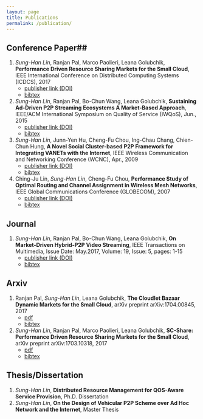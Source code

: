 ```yaml
---
layout: page
title: Publications
permalink: /publication/
---
```


## Conference Paper##
1. _Sung-Han Lin_, Ranjan Pal, Marco Paolieri, Leana Golubchik, __Performance Driven Resource Sharing Markets for the Small Cloud__, IEEE International Conference on Distributed Computing Systems (ICDCS), 2017
    - <span class="link">[publisher link (DOI)](http://ieeexplore.ieee.org/document/7979971/)</span>
    - <span class="bibtex">[bibtex](https://scholar.googleusercontent.com/scholar.bib?q=info:BIjhLW7jytIJ:scholar.google.com/&output=citation&scisig=AAGBfm0AAAAAWh-1f6S9uaYhtXvO09-OE1u-y57O3xEq&scisf=4&ct=citation&cd=0&hl=en)</span>
1. _Sung-Han Lin_, Ranjan Pal, Bo-Chun Wang, Leana Golubchik, __Sustaining Ad-Driven P2P Streaming Ecosystems A Market-Based Approach__, IEEE/ACM International Symposium on Quality of Service (IWQoS), Jun., 2015
    - <span class="link">[publisher link (DOI)](http://ieeexplore.ieee.org/document/7404722/)</span>
    - <span class="bibtex">[bibtex](https://scholar.googleusercontent.com/scholar.bib?q=info:wukeBq3rO4oJ:scholar.google.com/&output=citation&scisig=AAGBfm0AAAAAWh-1xsB7rLiFFkKeqSPYOepTrKrRD3pv&scisf=4&ct=citation&cd=0&hl=en)</span>
1. _Sung-Han Lin_, Junn-Yen Hu, Cheng-Fu Chou, Ing-Chau Chang, Chien-Chun Hung, __A Novel Social Cluster-based P2P Framework for Integrating VANETs with the Internet__, IEEE Wireless Communication and Networking Conference (WCNC), Apr., 2009
    - <span class="link">[publisher link (DOI)](http://ieeexplore.ieee.org/document/4917531/)</span>
    - <span class="bibtex">[bibtex](https://scholar.googleusercontent.com/scholar.bib?q=info:CsbFvzSyE9YJ:scholar.google.com/&output=citation&scisig=AAGBfm0AAAAAWh-15fCSy0ZmJledvJP9w5SdTyqEG73O&scisf=4&ct=citation&cd=0&hl=en)</span>
1. Ching-Ju Lin, _Sung-Han Lin_, Cheng-Fu Chou, __Performance Study of Optimal Routing and Channel Assignment in Wireless Mesh Networks__, IEEE Global Communications Conference (GLOBECOM), 2007
    - <span class="link">[publisher link (DOI)](http://ieeexplore.ieee.org/document/4411824/)</span>
    - <span class="bibtex">[bibtex](https://scholar.googleusercontent.com/scholar.bib?q=info:Qpp7iAOG2aAJ:scholar.google.com/&output=citation&scisig=AAGBfm0AAAAAWh-2BbPq0V0FjlSkMJaCx3NpowHjXT-Y&scisf=4&ct=citation&cd=0&hl=en)</span>

## Journal ##
1. _Sung-Han Lin_, Ranjan Pal, Bo-Chun Wang, Leana Golubchik, __On Market-Driven Hybrid-P2P Video Streaming__, IEEE Transactions on Multimedia, Issue Date: May.2017, Volume: 19, Issue: 5, pages: 1-15
    - <span class="link">[publisher link (DOI)](http://ieeexplore.ieee.org/abstract/document/7797208/)</span>
    - <span class="bibtex">[bibtex](https://scholar.googleusercontent.com/scholar.bib?q=info:ZTzN5Mkt0z4J:scholar.google.com/&output=citation&scisig=AAGBfm0AAAAAWh-2GeJg1d04sZ5zAp7vGEhd6DdHyE-P&scisf=4&ct=citation&cd=0&hl=en)</span>

## Arxiv ##
1. Ranjan Pal, _Sung-Han Lin_, Leana Golubchik, __The Cloudlet Bazaar Dynamic Markets for the Small Cloud__, arXiv preprint arXiv:1704.00845, 2017
    - <span class="pdf">[pdf](https://arxiv.org/pdf/1704.00845)</span>
    - <span class="bibtex">[bibtex](https://scholar.googleusercontent.com/scholar.bib?q=info:5cjYdyAVuBcJ:scholar.google.com/&output=citation&scisig=AAGBfm0AAAAAWh-2OYQmmXk48hBMkdtxAYm7WoqtFwcL&scisf=4&ct=citation&cd=0&hl=en)</span>
1. _Sung-Han Lin_, Ranjan Pal, Marco Paolieri, Leana Golubchik, __SC-Share: Performance Driven Resource Sharing Markets for the Small Cloud__, arXiv preprint arXiv:1703.10318, 2017
    - <span class="pdf">[pdf](https://arxiv.org/pdf/1703.10318)</span>
    - <span class="bibtex">[bibtex](https://scholar.googleusercontent.com/scholar.bib?q=info:RWB2t11LKXQJ:scholar.google.com/&output=citation&scisig=AAGBfm0AAAAAWh-2Td1VBkoLyXjQQ2C-44VCmcTWZMrt&scisf=4&ct=citation&cd=0&hl=en)</span>

## Thesis/Dissertation ##
1. _Sung-Han Lin_, __Distributed Resource Management for QOS-Aware Service Provision__, Ph.D. Dissertation
1. _Sung-Han Lin_, __On the Design of Vehicular P2P Scheme over Ad Hoc Network and the Internet__, Master Thesis